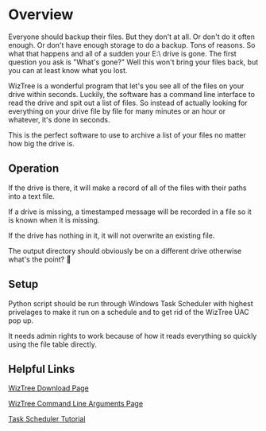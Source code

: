 # Overview
Everyone should backup their files. But they don't at all. Or don't do it often enough. Or don't have enough storage to do a backup. Tons of reasons. So what that happens and all of a sudden your E:\ drive is gone. The first question you ask is "What's gone?" Well this won't bring your files back, but you can at least know what you lost.

WizTree is a wonderful program that let's you see all of the files on your drive within seconds. Luckily, the software has a command line interface to read the drive and spit out a list of files. So instead of actually looking for everything on your drive file by file for many minutes or an hour or whatever, it's done in seconds.

This is the perfect software to use to archive a list of your files no matter how big the drive is.

## Operation
If the drive is there, it will make a record of all of the files with their paths into a text file.

If a drive is missing, a timestamped message will be recorded in a file so it is known when it is missing.

If the drive has nothing in it, it will not overwrite an existing file.

The output directory should obviously be on a different drive otherwise what's the point? 🤣

## Setup
Python script should be run through Windows Task Scheduler with highest privelages to make it run on a schedule and to get rid of the WizTree UAC pop up.

It needs admin rights to work because of how it reads everything so quickly using the file table directly. 

## Helpful Links
[WizTree Download Page](https://diskanalyzer.com/download)

[WizTree Command Line Arguments Page](https://diskanalyzer.com/guide#cmdlinecsv)

[Task Scheduler Tutorial](https://www.digitalcitizen.life/advanced-users-task-creation-task-scheduler/)
